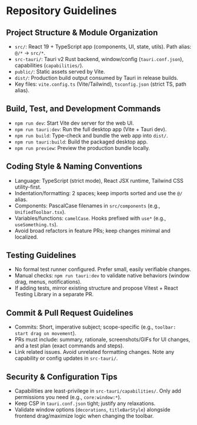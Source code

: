 # Repository Guidelines

## Project Structure & Module Organization
- `src/`: React 19 + TypeScript app (components, UI, state, utils). Path alias: `@/*` → `src/*`.
- `src-tauri/`: Tauri v2 Rust backend, window/config (`tauri.conf.json`), capabilities (`capabilities/`).
- `public/`: Static assets served by Vite.
- `dist/`: Production build output consumed by Tauri in release builds.
- Key files: `vite.config.ts` (Vite/Tailwind), `tsconfig.json` (strict TS, path alias).

## Build, Test, and Development Commands
- `npm run dev`: Start Vite dev server for the web UI.
- `npm run tauri:dev`: Run the full desktop app (Vite + Tauri dev).
- `npm run build`: Type-check and bundle the web app into `dist/`.
- `npm run tauri:build`: Build the packaged desktop app.
- `npm run preview`: Preview the production bundle locally.

## Coding Style & Naming Conventions
- Language: TypeScript (strict mode), React JSX runtime, Tailwind CSS utility-first.
- Indentation/formatting: 2 spaces; keep imports sorted and use the `@/` alias.
- Components: PascalCase filenames in `src/components` (e.g., `UnifiedToolbar.tsx`).
- Variables/functions: `camelCase`. Hooks prefixed with `use*` (e.g., `useSomething.ts`).
- Avoid broad refactors in feature PRs; keep changes minimal and localized.

## Testing Guidelines
- No formal test runner configured. Prefer small, easily verifiable changes.
- Manual checks: `npm run tauri:dev` to validate native behaviors (window drag, menus, notifications).
- If adding tests, mirror existing structure and propose Vitest + React Testing Library in a separate PR.

## Commit & Pull Request Guidelines
- Commits: Short, imperative subject; scope-specific (e.g., `toolbar: start drag on movement`).
- PRs must include: summary, rationale, screenshots/GIFs for UI changes, and a test plan (exact commands and steps).
- Link related issues. Avoid unrelated formatting changes. Note any capability or config updates in `src-tauri/`.

## Security & Configuration Tips
- Capabilities are least-privilege in `src-tauri/capabilities/`. Only add permissions you need (e.g., `core:window:*`).
- Keep CSP in `tauri.conf.json` tight; justify any relaxations.
- Validate window options (`decorations`, `titleBarStyle`) alongside frontend drag/maximize logic when changing the toolbar.
